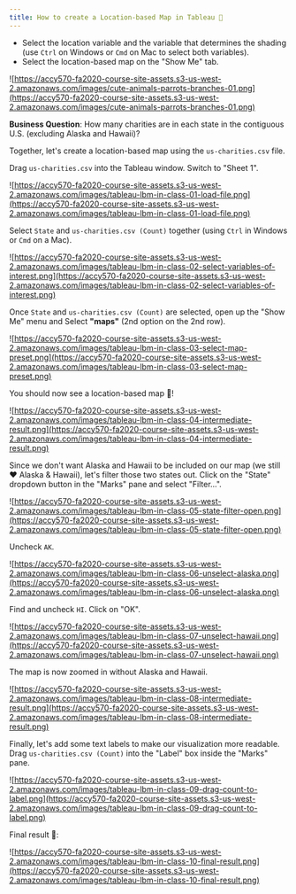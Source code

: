 ```yaml
---
title: How to create a Location-based Map in Tableau 🥩
---
```


- Select the location variable and the variable that determines the shading (use `Ctrl` on Windows or `Cmd` on Mac to select both variables).
- Select the location-based map on the "Show Me" tab.

![https://accy570-fa2020-course-site-assets.s3-us-west-2.amazonaws.com/images/cute-animals-parrots-branches-01.png](https://accy570-fa2020-course-site-assets.s3-us-west-2.amazonaws.com/images/cute-animals-parrots-branches-01.png)

**Business Question**: How many charities are in each state in the contiguous U.S. (excluding Alaska and Hawaii)?

Together, let's create a location-based map using the `us-charities.csv` file.

Drag `us-charities.csv` into the Tableau window. Switch to "Sheet 1".

![https://accy570-fa2020-course-site-assets.s3-us-west-2.amazonaws.com/images/tableau-lbm-in-class-01-load-file.png](https://accy570-fa2020-course-site-assets.s3-us-west-2.amazonaws.com/images/tableau-lbm-in-class-01-load-file.png)

Select `State` and `us-charities.csv (Count)` together (using `Ctrl` in Windows or `Cmd` on a Mac).

![https://accy570-fa2020-course-site-assets.s3-us-west-2.amazonaws.com/images/tableau-lbm-in-class-02-select-variables-of-interest.png](https://accy570-fa2020-course-site-assets.s3-us-west-2.amazonaws.com/images/tableau-lbm-in-class-02-select-variables-of-interest.png)

Once `State` and `us-charities.csv (Count)` are selected, open up the "Show Me" menu and Select **"maps"** (2nd option on the 2nd row).

![https://accy570-fa2020-course-site-assets.s3-us-west-2.amazonaws.com/images/tableau-lbm-in-class-03-select-map-preset.png](https://accy570-fa2020-course-site-assets.s3-us-west-2.amazonaws.com/images/tableau-lbm-in-class-03-select-map-preset.png)

You should now see a location-based map 🌰!

![https://accy570-fa2020-course-site-assets.s3-us-west-2.amazonaws.com/images/tableau-lbm-in-class-04-intermediate-result.png](https://accy570-fa2020-course-site-assets.s3-us-west-2.amazonaws.com/images/tableau-lbm-in-class-04-intermediate-result.png)

Since we don't want Alaska and Hawaii to be included on our map (we still ❤️ Alaska & Hawaii), let's filter those two states out. Click on the "State" dropdown button in the "Marks" pane and select "Filter...".

![https://accy570-fa2020-course-site-assets.s3-us-west-2.amazonaws.com/images/tableau-lbm-in-class-05-state-filter-open.png](https://accy570-fa2020-course-site-assets.s3-us-west-2.amazonaws.com/images/tableau-lbm-in-class-05-state-filter-open.png)

Uncheck `AK`.

![https://accy570-fa2020-course-site-assets.s3-us-west-2.amazonaws.com/images/tableau-lbm-in-class-06-unselect-alaska.png](https://accy570-fa2020-course-site-assets.s3-us-west-2.amazonaws.com/images/tableau-lbm-in-class-06-unselect-alaska.png)

Find and uncheck `HI`. Click on "OK".

![https://accy570-fa2020-course-site-assets.s3-us-west-2.amazonaws.com/images/tableau-lbm-in-class-07-unselect-hawaii.png](https://accy570-fa2020-course-site-assets.s3-us-west-2.amazonaws.com/images/tableau-lbm-in-class-07-unselect-hawaii.png)

The map is now zoomed in without Alaska and Hawaii.

![https://accy570-fa2020-course-site-assets.s3-us-west-2.amazonaws.com/images/tableau-lbm-in-class-08-intermediate-result.png](https://accy570-fa2020-course-site-assets.s3-us-west-2.amazonaws.com/images/tableau-lbm-in-class-08-intermediate-result.png)

Finally, let's add some text labels to make our visualization more readable. Drag `us-charities.csv (Count)` into the "Label" box inside the "Marks" pane.

![https://accy570-fa2020-course-site-assets.s3-us-west-2.amazonaws.com/images/tableau-lbm-in-class-09-drag-count-to-label.png](https://accy570-fa2020-course-site-assets.s3-us-west-2.amazonaws.com/images/tableau-lbm-in-class-09-drag-count-to-label.png)

Final result 🚁:

![https://accy570-fa2020-course-site-assets.s3-us-west-2.amazonaws.com/images/tableau-lbm-in-class-10-final-result.png](https://accy570-fa2020-course-site-assets.s3-us-west-2.amazonaws.com/images/tableau-lbm-in-class-10-final-result.png)
